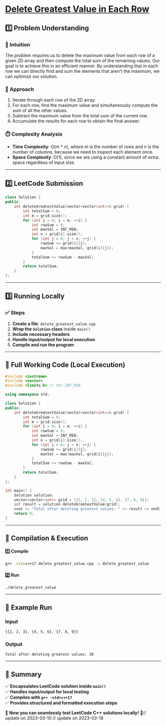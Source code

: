 # **[Delete Greatest Value in Each Row](https://leetcode.com/problems/delete-greatest-value-in-each-row/description/)**  

## **1️⃣ Problem Understanding**  
### **📌 Intuition**  
The problem requires us to delete the maximum value from each row of a given 2D array and then compute the total sum of the remaining values. Our goal is to achieve this in an efficient manner. By understanding that in each row we can directly find and sum the elements that aren't the maximum, we can optimize our solution.  

### **🚀 Approach**  
1. Iterate through each row of the 2D array.
2. For each row, find the maximum value and simultaneously compute the sum of all the other values.
3. Subtract the maximum value from the total sum of the current row.
4. Accumulate the results for each row to obtain the final answer.

### **⏱️ Complexity Analysis**  
- **Time Complexity**: O(m * n), where m is the number of rows and n is the number of columns, because we need to inspect each element once.
- **Space Complexity**: O(1), since we are using a constant amount of extra space regardless of input size.

---  

## **2️⃣ LeetCode Submission**  
```cpp
class Solution {
public:
    int deleteGreatestValue(vector<vector<int>>& grid) {
        int totalSum = 0;
        int m = grid.size();
        for (int i = 0; i < m; ++i) {
            int rowSum = 0;
            int maxVal = INT_MIN;
            int n = grid[i].size();
            for (int j = 0; j < n; ++j) {
                rowSum += grid[i][j];
                maxVal = max(maxVal, grid[i][j]);
            }
            totalSum += rowSum - maxVal;
        }
        return totalSum;
    }
};
```  

---  

## **3️⃣ Running Locally**  
### **✅ Steps**  
1. **Create a file**: `delete_greatest_value.cpp`  
2. **Wrap the `Solution` class** inside `main()`  
3. **Include necessary headers**  
4. **Handle input/output for local execution**  
5. **Compile and run the program**  

---  

## **📝 Full Working Code (Local Execution)**  
```cpp
#include <iostream>
#include <vector>
#include <limits.h> // for INT_MIN

using namespace std;

class Solution {
public:
    int deleteGreatestValue(vector<vector<int>>& grid) {
        int totalSum = 0;
        int m = grid.size();
        for (int i = 0; i < m; ++i) {
            int rowSum = 0;
            int maxVal = INT_MIN;
            int n = grid[i].size();
            for (int j = 0; j < n; ++j) {
                rowSum += grid[i][j];
                maxVal = max(maxVal, grid[i][j]);
            }
            totalSum += rowSum - maxVal;
        }
        return totalSum;
    }
};

int main() {
    Solution solution;
    vector<vector<int>> grid = {{1, 2, 3}, {4, 5, 6}, {7, 8, 9}};
    int result = solution.deleteGreatestValue(grid);
    cout << "Total after deleting greatest values: " << result << endl; // Expected Output: 30
    return 0;
}
```  

---  

## **🔧 Compilation & Execution**  
#### **1️⃣ Compile**  
```bash
g++ -std=c++17 delete_greatest_value.cpp -o delete_greatest_value
```  

#### **2️⃣ Run**  
```bash
./delete_greatest_value
```  

---  

## **🎯 Example Run**  
### **Input**  
```
{{1, 2, 3}, {4, 5, 6}, {7, 8, 9}}
```  
### **Output**  
```
Total after deleting greatest values: 30
```  

---  

## **📌 Summary**  
✅ **Encapsulates LeetCode solution inside `main()`**  
✅ **Handles input/output for local testing**  
✅ **Compiles with `g++ -std=c++17`**  
✅ **Provides structured and formatted execution steps**  

🚀 **Now you can seamlessly test LeetCode C++ solutions locally!** 🚀// update on 2023-03-10
// update on 2023-03-18
